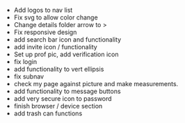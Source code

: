 - Add logos to nav list
- Fix svg to allow color change
- Change details folder arrow to >
- Fix responsive design
- add search bar icon and functionality
- add invite icon / functionality
- Set up prof pic, add verification icon
- fix login
- add functionality to vert ellipsis
- fix subnav
- check my page against picture and make measurements.
- add functionality to message buttons
- add very secure icon to password
- finish browser / device section
- add trash can functions